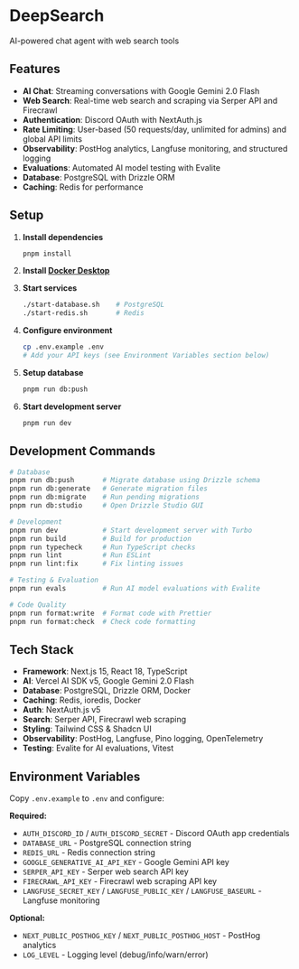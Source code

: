 # DeepSearch

AI-powered chat agent with web search tools

## Features

- **AI Chat**: Streaming conversations with Google Gemini 2.0 Flash
- **Web Search**: Real-time web search and scraping via Serper API and Firecrawl
- **Authentication**: Discord OAuth with NextAuth.js
- **Rate Limiting**: User-based (50 requests/day, unlimited for admins) and global API limits
- **Observability**: PostHog analytics, Langfuse monitoring, and structured logging
- **Evaluations**: Automated AI model testing with Evalite
- **Database**: PostgreSQL with Drizzle ORM
- **Caching**: Redis for performance

## Setup

1. **Install dependencies**

   ```bash
   pnpm install
   ```

2. **Install [Docker Desktop](https://www.docker.com/products/docker-desktop/)**

3. **Start services**

   ```bash
   ./start-database.sh    # PostgreSQL
   ./start-redis.sh       # Redis
   ```

4. **Configure environment**

   ```bash
   cp .env.example .env
   # Add your API keys (see Environment Variables section below)
   ```

5. **Setup database**

   ```bash
   pnpm run db:push
   ```

6. **Start development server**

   ```bash
   pnpm run dev
   ```

## Development Commands

```bash
# Database
pnpm run db:push       # Migrate database using Drizzle schema
pnpm run db:generate   # Generate migration files  
pnpm run db:migrate    # Run pending migrations
pnpm run db:studio     # Open Drizzle Studio GUI

# Development  
pnpm run dev           # Start development server with Turbo
pnpm run build         # Build for production
pnpm run typecheck     # Run TypeScript checks
pnpm run lint          # Run ESLint
pnpm run lint:fix      # Fix linting issues

# Testing & Evaluation
pnpm run evals         # Run AI model evaluations with Evalite

# Code Quality
pnpm run format:write  # Format code with Prettier
pnpm run format:check  # Check code formatting
```

## Tech Stack

- **Framework**: Next.js 15, React 18, TypeScript
- **AI**: Vercel AI SDK v5, Google Gemini 2.0 Flash
- **Database**: PostgreSQL, Drizzle ORM, Docker
- **Caching**: Redis, ioredis, Docker
- **Auth**: NextAuth.js v5
- **Search**: Serper API, Firecrawl web scraping
- **Styling**: Tailwind CSS & Shadcn UI
- **Observability**: PostHog, Langfuse, Pino logging, OpenTelemetry
- **Testing**: Evalite for AI evaluations, Vitest

## Environment Variables

Copy `.env.example` to `.env` and configure:

**Required:**

- `AUTH_DISCORD_ID` / `AUTH_DISCORD_SECRET` - Discord OAuth app credentials
- `DATABASE_URL` - PostgreSQL connection string
- `REDIS_URL` - Redis connection string  
- `GOOGLE_GENERATIVE_AI_API_KEY` - Google Gemini API key
- `SERPER_API_KEY` - Serper web search API key
- `FIRECRAWL_API_KEY` - Firecrawl web scraping API key
- `LANGFUSE_SECRET_KEY` / `LANGFUSE_PUBLIC_KEY` / `LANGFUSE_BASEURL` - Langfuse monitoring

**Optional:**

- `NEXT_PUBLIC_POSTHOG_KEY` / `NEXT_PUBLIC_POSTHOG_HOST` - PostHog analytics
- `LOG_LEVEL` - Logging level (debug/info/warn/error)
